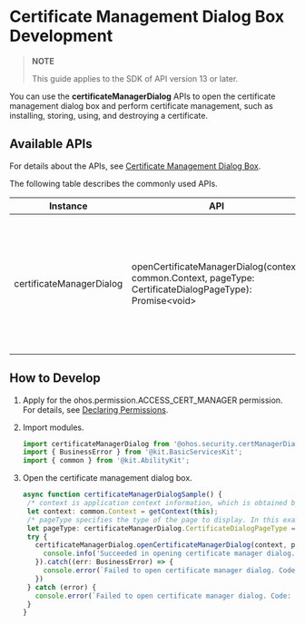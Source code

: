 # Certificate Management Dialog Box Development

> **NOTE**
>
> This guide applies to the SDK of API version 13 or later.

You can use the **certificateManagerDialog** APIs to open the certificate management dialog box and perform certificate management, such as installing, storing, using, and destroying a certificate.


## Available APIs

For details about the APIs, see [Certificate Management Dialog Box](../../reference/apis-device-certificate-kit/js-apis-certManagerDialog.md).

The following table describes the commonly used APIs.

| Instance         | API                                                      | Description                                        |
| --------------- | ------------------------------------------------------------ | -------------------------------------------- |
| certificateManagerDialog        | openCertificateManagerDialog(context: common.Context, pageType: CertificateDialogPageType): Promise\<void> | Opens the certificate management dialog box and displays the page of the specified type. This API uses a promise to return the result. |

## How to Develop

1. Apply for the ohos.permission.ACCESS_CERT_MANAGER permission. For details, see [Declaring Permissions](../AccessToken/declare-permissions.md).

2. Import modules.

   ```ts
   import certificateManagerDialog from '@ohos.security.certManagerDialog';
   import { BusinessError } from '@kit.BasicServicesKit';
   import { common } from '@kit.AbilityKit';
   ```
3. Open the certificate management dialog box.

   ```ts
   async function certificateManagerDialogSample() {
	/* context is application context information, which is obtained by the caller. The context here is only an example. */
	let context: common.Context = getContext(this);
	/* pageType specifies the type of the page to display. In this example, pageType is PAGE_MAIN, which indicates the main page of the Certificate Manager application. */
	let pageType: certificateManagerDialog.CertificateDialogPageType = certificateManagerDialog.CertificateDialogPageType.PAGE_MAIN;
	try {
	  certificateManagerDialog.openCertificateManagerDialog(context, pageType).then(() => {
		console.info('Succeeded in opening certificate manager dialog.');
	  }).catch((err: BusinessError) => {
		console.error(`Failed to open certificate manager dialog. Code: ${err.code}, message: ${err.message}`);
	  })
	} catch (error) {
	  console.error(`Failed to open certificate manager dialog. Code: ${error.code}, message: ${error.message}`);
	}
   }
   ```
<!--no_check-->